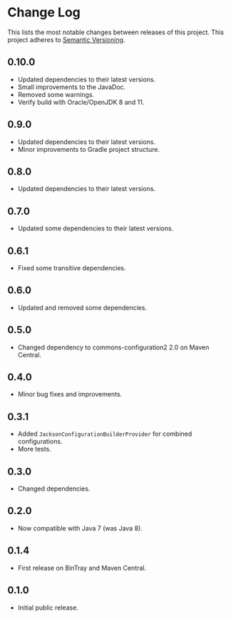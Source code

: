# Change Log
This lists the most notable changes between releases of this project.
This project adheres to [Semantic Versioning](http://semver.org/).

## 0.10.0

* Updated dependencies to their latest versions.
* Small improvements to the JavaDoc.
* Removed some warnings.
* Verify build with Oracle/OpenJDK 8 and 11.

## 0.9.0

* Updated dependencies to their latest versions.
* Minor improvements to Gradle project structure.

## 0.8.0

* Updated dependencies to their latest versions.

## 0.7.0

* Updated some dependencies to their latest versions.

## 0.6.1

* Fixed some transitive dependencies.

## 0.6.0

* Updated and removed some dependencies.

## 0.5.0

* Changed dependency to commons-configuration2 2.0 on Maven Central.

## 0.4.0

* Minor bug fixes and improvements.

## 0.3.1

* Added `JacksonConfigurationBuilderProvider` for combined configurations.
* More tests.

## 0.3.0

* Changed dependencies.

## 0.2.0

* Now compatible with Java 7 (was Java 8).

## 0.1.4

* First release on BinTray and Maven Central.

## 0.1.0

* Initial public release.


